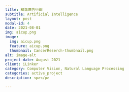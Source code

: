 ```yaml
---
title: 精準廣告行銷
subtitle: Artificial Intelligence
layout: post
modal-id: 4
date: 2021-08-01
img: aicup.png
image:
  img: aicup.png
  feature: aicup.png
  thumbnail: CancerReserch-thumbnail.png
alt: image-alt
project-date: August 2021
client: iLinker
category: Computer Vision, Natural Language Processing
categories: active_project
description: <p></p>

---
```

